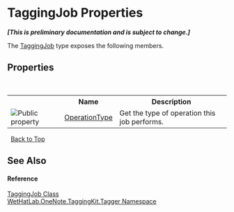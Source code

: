 # TaggingJob Properties
 _**\[This is preliminary documentation and is subject to change.\]**_

The <a href="447270ca-da51-967b-5344-b56c928c5068.md">TaggingJob</a> type exposes the following members.


## Properties
&nbsp;<table><tr><th></th><th>Name</th><th>Description</th></tr><tr><td>![Public property](media/pubproperty.gif "Public property")</td><td><a href="91fce97d-e492-7c50-d502-54676bc44b36.md">OperationType</a></td><td>
Get the type of operation this job performs.</td></tr></table>&nbsp;
<a href="#taggingjob-properties">Back to Top</a>

## See Also


#### Reference
<a href="447270ca-da51-967b-5344-b56c928c5068.md">TaggingJob Class</a><br /><a href="bf353949-2ab8-bf1a-9a78-ce64949f480c.md">WetHatLab.OneNote.TaggingKit.Tagger Namespace</a><br />